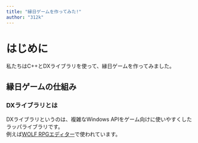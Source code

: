 ```yaml
---
title: "縁日ゲームを作ってみた!"
author: "312k"
---
```

# はじめに
私たちはC++とDXライブラリを使って、縁日ゲームを作ってみました。

## 縁日ゲームの仕組み
### DXライブラリとは
DXライブラリというのは、複雑なWindows APIをゲーム向けに使いやすくしたラッパライブラリです。<br>
例えば[WOLF RPGエディター](https://www.silversecond.com/WolfRPGEditor/)で使われています。
